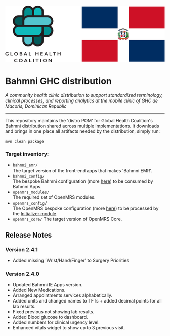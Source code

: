 ![alt tag](readme/GHC_and_flag_banner.png)
# Bahmni GHC distribution

_A community health clinic distribution to support standardized terminology, clinical processes, and reporting analytics at the mobile clinic of GHC de Macoris, Dominican Republic_

-----

This repository maintains the 'distro POM' for Global Health Coalition's Bahmni distribution shared across multiple implementations.
It downloads and brings in one place all artifacts needed by the distribution, simply run:
```
mvn clean package
```
### Target inventory:

* `bahmni_emr/`
<br/>The target version of the front-end apps that makes 'Bahmni EMR'.
* `bahmni_config/`
<br/>The bespoke Bahmni configuration (more [here](https://github.com/globalhealthcoalition/bahmni-config-ghc)) to be consumed by Bahmni Apps.
* `openmrs_modules/`
<br/>The required set of OpenMRS modules.
* `openmrs_config/`
<br/>The OpenMRS bespoke configuration (more [here](https://github.com/globalhealthcoalition/openmrs-config-ghc)) to be processed by the [Initializer module](https://github.com/mekomsolutions/openmrs-module-initializer).
* `openmrs_core/`
The target version of OpenMRS Core.

## Release Notes

### Version 2.4.1
* Added missing 'Wrist/Hand/Finger' to Surgery Priorities

### Version 2.4.0
* Updated Bahmni IE Apps version.
* Added New Medications.
* Arranged appointments services alphabetically.
* Added units and changed names to TFTs + added decimal points for all lab results.
* Fixed previous not showing lab results.
* Added Blood glucose to dashboard.
* Added numbers for clinical urgency level.
* Enhanced vitals widget to show up to 3 previous visit.